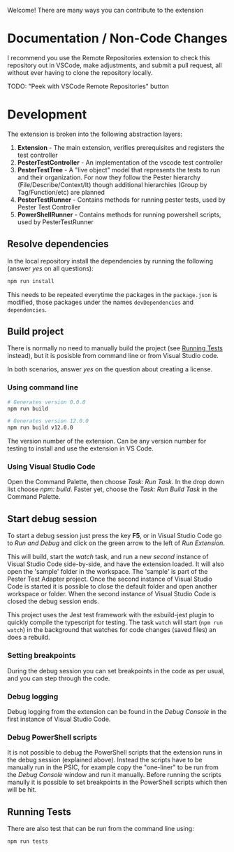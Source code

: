 Welcome! There are many ways you can contribute to the extension

# Documentation / Non-Code Changes

I recommend you use the Remote Repositories extension to check this repository out in VSCode, make adjustments, and
submit a pull request, all without ever having to clone the repository locally.

TODO: "Peek with VSCode Remote Repositories" button

# Development

The extension is broken into the following abstraction layers:

1. **Extension** - The main extension, verifies prerequisites and registers the test controller
1. **PesterTestController** - An implementation of the vscode test controller
1. **PesterTestTree** - A "live object" model that represents the tests to run and their organization. For now they follow
   the Pester hierarchy (File/Describe/Context/It) though additional hierarchies (Group by Tag/Function/etc) are planned
1. **PesterTestRunner** - Contains methods for running pester tests, used by Pester Test Controller
1. **PowerShellRunner** - Contains methods for running powershell scripts, used by PesterTestRunner

## Resolve dependencies

In the local repository install the dependencies by running the following (answer _yes_  on all questions):

```bash
npm run install
```

This needs to be repeated everytime the packages in the `package.json` is modified, those packages under the names `devDependencies` and `dependencies`.

## Build project

There is normally no need to manually build the project (see [Running Tests](#running-test) instead), but it is posisble from command line or from
Visual Studio code.

In both scenarios, answer _yes_ on the question about creating a license.

### Using command line

```bash
# Generates version 0.0.0
npm run build
```

```bash
# Generates version 12.0.0
npm run build v12.0.0
```

The version number of the extension. Can be any version number for testing to install and
use the extension in VS Code.

### Using Visual Studio Code

Open the Command Palette, then choose _Task: Run Task_. In the drop down list choose _npm: build_. Faster yet, choose the _Task: Run Build Task_ in the Command Palette.

## Start debug session

To start a debug session just press the key **F5**, or in Visual Studio Code go to _Run and Debug_ and click on the green arrow to the left of _Run Extension_.

This will build, start the _watch_ task, and run a new _second_ instance of Visual Studio Code side-by-side, and have the extension loaded. It will also open the 'sample' folder
in the workspace. The 'sample' is part of the Pester Test Adapter project. Once the second instance of Visual Studio Code is started it is possible to close the default folder
and open another workspace or folder. When the second instance of Visual Studio Code is closed the debug session ends.

This project uses the Jest test framework with the esbuild-jest plugin to quickly compile the typescript for testing.
The task `watch` will start (`npm run watch`) in the background that watches for code changes (saved files) an does a rebuild.

### Setting breakpoints

During the debug session you can set breakpoints in the code as per usual, and you can step through the code.

### Debug logging

Debug logging from the extension can be found in the _Debug Console_ in the first instance of Visual Studio Code.

### Debug PowerShell scripts

It is not possible to debug the PowerShell scripts that the extension runs in the debug session (explained above). Instead the scripts have to be manually run in the PSIC, for
example copy the "one-liner" to be run from the _Debug Console_ window and run it manually. Before running the scripts manully it is possible to set breakpoints in the PowerShell
scripts which then will be hit.

## Running Tests

There are also test that can be run from the command line using:

```bash
npm run tests
```
